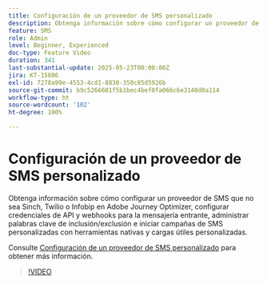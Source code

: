 ```yaml
---
title: Configuración de un proveedor de SMS personalizado
description: Obtenga información sobre cómo configurar un proveedor de SMS que no sea Sinch, Twilio o Infobip en Adobe Journey Optimizer, configurar credenciales de API y webhooks para la mensajería entrante, administrar palabras clave de inclusión/exclusión e iniciar campañas de SMS personalizadas con herramientas nativas y cargas útiles personalizadas.
feature: SMS
role: Admin
level: Beginner, Experienced
doc-type: Feature Video
duration: 341
last-substantial-update: 2025-05-23T00:00:00Z
jira: KT-15886
exl-id: 7278a99e-4553-4cd1-8830-350c85d5926b
source-git-commit: b9c5266601f5b1bec4bef0fa066c6e3140d0a114
workflow-type: ht
source-wordcount: '102'
ht-degree: 100%

---
```


# Configuración de un proveedor de SMS personalizado

Obtenga información sobre cómo configurar un proveedor de SMS que no sea Sinch, Twilio o Infobip en Adobe Journey Optimizer, configurar credenciales de API y webhooks para la mensajería entrante, administrar palabras clave de inclusión/exclusión e iniciar campañas de SMS personalizadas con herramientas nativas y cargas útiles personalizadas.

Consulte [Configuración de un proveedor de SMS personalizado](https://experienceleague.adobe.com/es/docs/journey-optimizer/using/channels/sms/configure-sms/sms-configuration-custom) para obtener más información.

>[!VIDEO](https://video.tv.adobe.com/v/3431625/?learn=on&enablevpops)
